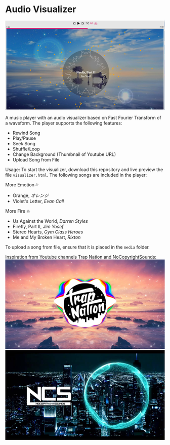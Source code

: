 # Audio Visualizer
![Audio Visualizer Example](media/example.png)

A music player with an audio visualizer based on Fast Fourier Transform of a waveform. The player supports the following features: 
- Rewind Song
- Play/Pause
- Seek Song
- Shuffle/Loop
- Change Background (Thumbnail of Youtube URL)
- Upload Song from File

Usage: To start the visualizer, download this repository and live preview the file `visualizer.html`.
The following songs are included in the player:

More Emotion 💦
- Orange, *オレンジ*
- Violet's Letter, *Evan Call*

More Fire 🔥
- Us Against the World, *Darren Styles*
- Firefly, Part II, *Jim Yosef*
- Stereo Hearts, *Gym Class Heroes*
- Me and My Broken Heart, *Rixton*

To upload a song from file, ensure that it is placed in the `media` folder.

Inspiration from Youtube channels Trap Nation and NoCopyrightSounds: 
![Trap Nation Thumbnail](media/trap_nation.jpeg)
![NCS Thumbnail](media/ncs.jpeg)

